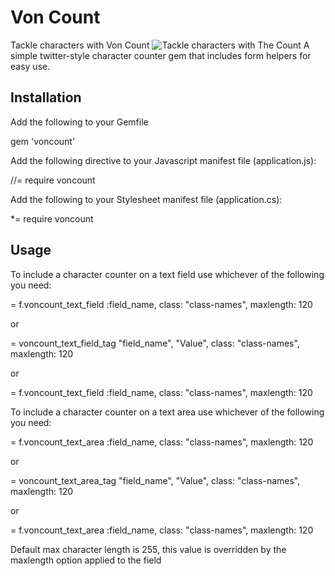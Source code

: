 # Von Count

Tackle characters with Von Count
![Tackle characters with The Count](http://simonpjones.co.uk/images/the_count/the_count.jpg)
A simple twitter-style character counter gem that includes form helpers for easy use.


## Installation

Add the following to your Gemfile
  
  gem 'voncount'

Add the following directive to your Javascript manifest file (application.js):

  //= require voncount

Add the following to your Stylesheet manifest file (application.cs):

  *= require voncount

## Usage

To include a character counter on a text field use whichever of the following you need:

  = f.voncount_text_field :field_name, class: "class-names", maxlength: 120

or
  
  = voncount_text_field_tag "field_name", "Value", class: "class-names", maxlength: 120

or
  
  = f.voncount_text_field :field_name, class: "class-names", maxlength: 120


To include a character counter on a text area use whichever of the following you need:

  = f.voncount_text_area :field_name, class: "class-names", maxlength: 120

or
  
  = voncount_text_area_tag "field_name", "Value", class: "class-names", maxlength: 120

or
  
  = f.voncount_text_area :field_name, class: "class-names", maxlength: 120


Default max character length is 255, this value is overridden by the maxlength option applied to the field

